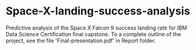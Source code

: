 # Space-X-landing-success-analysis
Predictive analysis of the Space X Falcon 9 success landing rate for IBM Data Science Certification final capstone. To a complete outline of the project, see the file 'Final-presentation.pdf' in Report folder.
